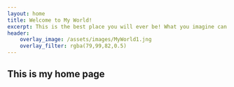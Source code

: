 ```yaml
---
layout: home
title: Welcome to My World!
excerpt: This is the best place you will ever be! What you imagine can become a reality!
header:
    overlay_image: /assets/images/MyWorld1.jng
    overlay_filter: rgba(79,99,82,0.5)
---
```


## This is my home page